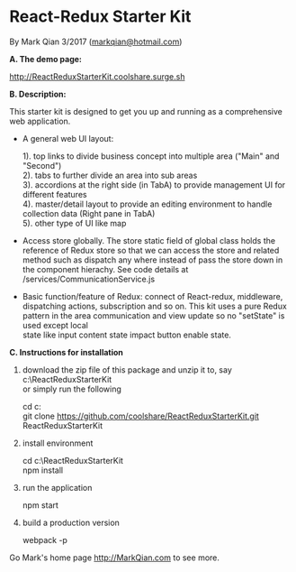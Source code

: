 React-Redux Starter Kit
========================

By Mark Qian 3/2017 (markqian@hotmail.com)

<b>A. The demo page:</b> 

http://ReactReduxStarterKit.coolshare.surge.sh

<b>B. Description:</b>

This starter kit is designed to get you up and running as a comprehensive web application.

 - A general web UI layout: 
 
   1). top links to divide business concept into multiple area ("Main" and "Second")<br />
   2). tabs to further divide an area into sub areas<br />
   3). accordions at the right side (in TabA) to provide management UI for different features<br />
   4). master/detail layout to provide an editing environment to handle collection data (Right pane in TabA)<br />
   5). other type of UI like map<br />  
 
 - Access store globally. The store static field of global class holds the reference of Redux store so that
   we can access the store and related method such as dispatch any where instead of pass the store down in the
   component hierachy. See code details at /services/CommunicationService.js
   
 - Basic function/feature of Redux: connect of React-redux, middleware, dispatching actions, subscription and so on. 
   This kit uses a pure Redux pattern in the area communication and view update so no "setState" is used except local    
   state like input content state impact button enable state. 


<b>C. Instructions for installation</b>

1. download the zip file of this package and unzip it to, say c:\ReactReduxStarterKit<br/>
   or simply run the following<br/>
   
      cd c:\
      git clone https://github.com/coolshare/ReactReduxStarterKit.git ReactReduxStarterKit<br/>
      
2. install environment

      cd c:\ReactReduxStarterKit<br/>
      npm install
      
3. run the application

      npm start
      
4. build a production version

      webpack -p
      
      
   
Go Mark's home page http://MarkQian.com to see more.